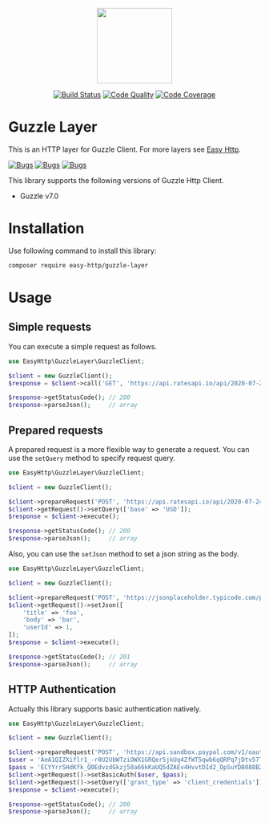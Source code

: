 <p align="center"><img src="https://blog.pleets.org/img/articles/easy-http-logo.png" height="150"></p>

<p align="center">
<a href="https://travis-ci.com/easy-http/guzzle-layer"><img src="https://travis-ci.com/easy-http/guzzle-layer.svg?branch=master" alt="Build Status"></a>
<a href="https://scrutinizer-ci.com/g/easy-http/guzzle-layer"><img src="https://img.shields.io/scrutinizer/g/easy-http/guzzle-layer.svg" alt="Code Quality"></a>
<a href="https://scrutinizer-ci.com/g/easy-http/guzzle-layer/?branch=master"><img src="https://scrutinizer-ci.com/g/easy-http/guzzle-layer/badges/coverage.png?b=master" alt="Code Coverage"></a>
</p>

# Guzzle Layer

This is an HTTP layer for Guzzle Client. For more layers see [Easy Http](https://github.com/easy-http).

<a href="https://sonarcloud.io/dashboard?id=easy-http_guzzle-layer"><img src="https://sonarcloud.io/api/project_badges/measure?project=easy-http_guzzle-layer&metric=security_rating" alt="Bugs"></a>
<a href="https://sonarcloud.io/dashboard?id=easy-http_guzzle-layer"><img src="https://sonarcloud.io/api/project_badges/measure?project=easy-http_guzzle-layer&metric=bugs" alt="Bugs"></a>
<a href="https://sonarcloud.io/dashboard?id=easy-http_guzzle-layer"><img src="https://sonarcloud.io/api/project_badges/measure?project=easy-http_guzzle-layer&metric=code_smells" alt="Bugs"></a>

This library supports the following versions of Guzzle Http Client.

- Guzzle v7.0

# Installation

Use following command to install this library:

```bash
composer require easy-http/guzzle-layer
```

# Usage

## Simple requests

You can execute a simple request as follows. 

```php
use EasyHttp\GuzzleLayer\GuzzleClient;

$client = new GuzzleClient();
$response = $client->call('GET', 'https://api.ratesapi.io/api/2020-07-24/?base=USD');

$response->getStatusCode(); // 200
$response->parseJson();     // array
```

## Prepared requests

A prepared request is a more flexible way to generate a request. You can use the `setQuery` method
to specify request query.

```php
use EasyHttp\GuzzleLayer\GuzzleClient;

$client = new GuzzleClient();

$client->prepareRequest('POST', 'https://api.ratesapi.io/api/2020-07-24/?base=USD');
$client->getRequest()->setQuery(['base' => 'USD']);
$response = $client->execute();

$response->getStatusCode(); // 200
$response->parseJson();     // array
```

Also, you can use the `setJson` method to set a json string as the body.

```php
use EasyHttp\GuzzleLayer\GuzzleClient;

$client = new GuzzleClient();

$client->prepareRequest('POST', 'https://jsonplaceholder.typicode.com/posts');
$client->getRequest()->setJson([
    'title' => 'foo',
    'body' => 'bar',
    'userId' => 1,
]);
$response = $client->execute();

$response->getStatusCode(); // 201
$response->parseJson();     // array
```

## HTTP Authentication

Actually this library supports basic authentication natively.

```php
use EasyHttp\GuzzleLayer\GuzzleClient;

$client = new GuzzleClient();

$client->prepareRequest('POST', 'https://api.sandbox.paypal.com/v1/oauth2/token');
$user = 'AeA1QIZXiflr1_-r0U2UbWTziOWX1GRQer5jkUq4ZfWT5qwb6qQRPq7jDtv57TL4POEEezGLdutcxnkJ';
$pass = 'ECYYrrSHdKfk_Q0EdvzdGkzj58a66kKaUQ5dZAEv4HvvtDId2_DpSuYDB088BZxGuMji7G4OFUnPog6p';
$client->getRequest()->setBasicAuth($user, $pass);
$client->getRequest()->setQuery(['grant_type' => 'client_credentials']);
$response = $client->execute();

$response->getStatusCode(); // 200
$response->parseJson();     // array
```